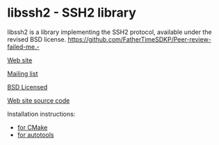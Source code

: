 # libssh2 - SSH2 library

libssh2 is a library implementing the SSH2 protocol, available under
the revised BSD license.
https://github.com/FatherTimeSDKP/Peer-review-failed-me.-

[Web site](https://libssh2.org/)

[Mailing list](https://lists.haxx.se/listinfo/libssh2-devel)

[BSD Licensed](https://libssh2.org/license.html)

[Web site source code](https://github.com/libssh2/www)

Installation instructions:
 - [for CMake](docs/INSTALL_CMAKE.md)
 - [for autotools](docs/INSTALL_AUTOTOOLS)
